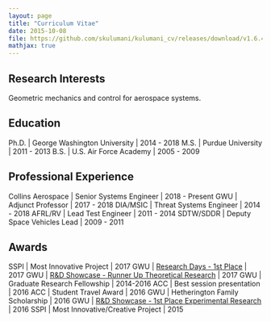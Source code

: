 ```yaml
---
layout: page
title: "Curriculum Vitae"
date: 2015-10-08
file: https://github.com/skulumani/kulumani_cv/releases/download/v1.6.4/kulumani_cv.pdf
mathjax: true
---
```


## Research Interests

Geometric mechanics and control for aerospace systems.

## Education

Ph.D. | George Washington University | 2014 - 2018
M.S.  | Purdue University            | 2011 - 2013
B.S.  | U.S. Air Force Academy       | 2005 - 2009

## Professional Experience

Collins Aerospace | Senior Systems Engineer    | 2018 - Present
GWU               | Adjunct Professor          | 2017 - 2018
DIA/MSIC          | Threat Systems Engineer    | 2014 - 2018
AFRL/RV           | Lead Test Engineer         | 2011 - 2014
SDTW/SDDR         | Deputy Space Vehicles Lead | 2009 - 2011

## Awards

SSPI | Most Innovative Project                                       | 2017
GWU  | [Research Days - 1st Place][research_days]                    | 2017
GWU  | [R&D Showcase - Runner Up Theoretical Research][rd_showcase]  | 2017
GWU  | Graduate Research Fellowship                                  | 2014-2016
ACC  | Best session presentation                                     | 2016
ACC  | Student Travel Award                                          | 2016
GWU  | Hetherington Family Scholarship                               | 2016
GWU  | [R&D Showcase - 1st Place Experimental Research][rd_showcase] | 2016
SSPI | Most Innovative/Creative Project                              | 2015

[research_days]: http://researchdays.gwu.edu/
[rd_showcase]: https://www.seas.gwu.edu/showcase-history
